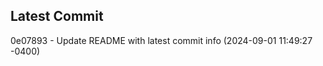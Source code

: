 
## Latest Commit
0e07893 - Update README with latest commit info (2024-09-01 11:49:27 -0400) <Yunxi-Zhou>
